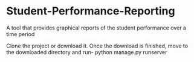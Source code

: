 # Student-Performance-Reporting
A tool that provides graphical reports of the student performance over a time period

Clone the project or download it.
Once the download is finished, move to the downloaded directory and run-
python manage.py runserver

